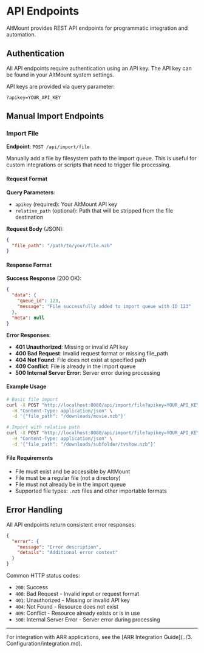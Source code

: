 # API Endpoints

AltMount provides REST API endpoints for programmatic integration and automation.

## Authentication

All API endpoints require authentication using an API key. The API key can be found in your AltMount system settings.

API keys are provided via query parameter:

```
?apikey=YOUR_API_KEY
```

## Manual Import Endpoints

### Import File

**Endpoint**: `POST /api/import/file`

Manually add a file by filesystem path to the import queue. This is useful for custom integrations or scripts that need to trigger file processing.

#### Request Format

**Query Parameters**:

- `apikey` (required): Your AltMount API key
- `relative_path` (optional): Path that will be stripped from the file destination

**Request Body** (JSON):

```json
{
  "file_path": "/path/to/your/file.nzb"
}
```

#### Response Format

**Success Response** (200 OK):

```json
{
  "data": {
    "queue_id": 123,
    "message": "File successfully added to import queue with ID 123"
  },
  "meta": null
}
```

**Error Responses**:

- **401 Unauthorized**: Missing or invalid API key
- **400 Bad Request**: Invalid request format or missing file_path
- **404 Not Found**: File does not exist at specified path
- **409 Conflict**: File is already in the import queue
- **500 Internal Server Error**: Server error during processing

#### Example Usage

```bash
# Basic file import
curl -X POST "http://localhost:8080/api/import/file?apikey=YOUR_API_KEY" \
  -H "Content-Type: application/json" \
  -d '{"file_path": "/downloads/movie.nzb"}'

# Import with relative path
curl -X POST "http://localhost:8080/api/import/file?apikey=YOUR_API_KEY&relative_path=/downloads" \
  -H "Content-Type: application/json" \
  -d '{"file_path": "/downloads/subfolder/tvshow.nzb"}'
```

#### File Requirements

- File must exist and be accessible by AltMount
- File must be a regular file (not a directory)
- File must not already be in the import queue
- Supported file types: `.nzb` files and other importable formats

## Error Handling

All API endpoints return consistent error responses:

```json
{
  "error": {
    "message": "Error description",
    "details": "Additional error context"
  }
}
```

Common HTTP status codes:

- `200`: Success
- `400`: Bad Request - Invalid input or request format
- `401`: Unauthorized - Missing or invalid API key
- `404`: Not Found - Resource does not exist
- `409`: Conflict - Resource already exists or is in use
- `500`: Internal Server Error - Server error during processing

---

For integration with ARR applications, see the [ARR Integration Guide](../3. Configuration/integration.md).
